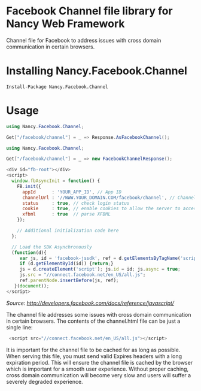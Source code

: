 # Facebook Channel file library for Nancy Web Framework

Channel file for Facebook to address issues with cross domain communication in certain browsers.

# Installing Nancy.Facebook.Channel

```
Install-Package Nancy.Facebook.Channel
```

# Usage

```c#
using Nancy.Facebook.Channel;

Get["/facebook/channel"] = _ => Response.AsFacebookChannel();
```

```c#
using Nancy.Facebook.Channel;

Get["/facebook/channel"] = _ => new FacebookChannelResponse();
```

```js
<div id="fb-root"></div>
<script>
  window.fbAsyncInit = function() {
    FB.init({
      appId      : 'YOUR_APP_ID', // App ID
      channelUrl : '//WWW.YOUR_DOMAIN.COM/facebook/channel', // Channel File for x-domain communication
      status     : true, // check login status
      cookie     : true, // enable cookies to allow the server to access the session
      xfbml      : true  // parse XFBML
    });

    // Additional initialization code here
  };

  // Load the SDK Asynchronously
  (function(d){
     var js, id = 'facebook-jssdk', ref = d.getElementsByTagName('script')[0];
     if (d.getElementById(id)) {return;}
     js = d.createElement('script'); js.id = id; js.async = true;
     js.src = "//connect.facebook.net/en_US/all.js";
     ref.parentNode.insertBefore(js, ref);
   }(document));
</script>
```
*Source: http://developers.facebook.com/docs/reference/javascript/*

The channel file addresses some issues with cross domain communication in certain browsers. The contents of the channel.html file can be just a single line:

```javascript
 <script src="//connect.facebook.net/en_US/all.js"></script>
 ```

It is important for the channel file to be cached for as long as possible. When serving this file, you must send valid Expires headers with a long expiration period. This will ensure the channel file is cached by the browser which is important for a smooth user experience. Without proper caching, cross domain communication will become very slow and users will suffer a severely degraded experience.
